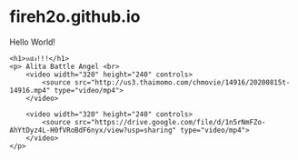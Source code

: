 # fireh2o.github.io
 Hello World! 
<html>

<head>
    <title>Fern's Movies</title>
</head>

<body>

    <h1>หนัง!!!</h1>
    <p> Alita Battle Angel <br>
        <video width="320" height="240" controls>
            <source src="http://us3.thaimomo.com/chmovie/14916/20200815t-14916.mp4" type="video/mp4">
        </video>
 
        <video width="320" height="240" controls>
            <source src="https://drive.google.com/file/d/1n5rNmFZo-AhYtDyz4L-H0fVRoBdF6nyx/view?usp=sharing" type="video/mp4">
        </video>
    </p>


</body>









</html>
